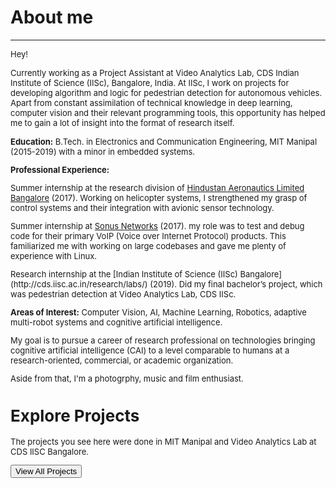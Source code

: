 # About me
---
<p align="justify">
<font size="-1">Hey!<br>
<p>Currently working as a Project Assistant at Video Analytics Lab, CDS Indian Institute of Science (IISc), Bangalore, India. At IISc, I work on projects for developing algorithm and logic for pedestrian detection for autonomous vehicles. Apart from constant assimilation of technical knowledge in deep learning, computer vision and their relevant programming tools, this opportunity has helped me to gain a lot of insight into the format of research itself. </p>

<p><b>Education:</b> B.Tech. in Electronics and Communication Engineering, MIT Manipal (2015-2019) with a minor in embedded systems.</p>

<p><b>Professional Experience:</b></p>
<p>Summer internship at the research division of <a href="https://hal-india.co.in/">Hindustan Aeronautics Limited Bangalore</a> (2017). Working on helicopter systems, I strengthened my grasp of control systems and their integration with avionic sensor technology.</p>
<p>Summer internship at <a href="https://ribboncommunications.com/">Sonus Networks</a> (2017). my role was to test and debug code for their primary VoIP (Voice over Internet Protocol) products. This familiarized me with working on large codebases and gave me plenty of experience with Linux.</p>
<p>Research internship at the [Indian Institute of Science (IISc) Bangalore](http://cds.iisc.ac.in/research/labs/) (2019). Did my final bachelor’s project, which was pedestrian detection at Video Analytics Lab, CDS IISc.</p>

<p><b>Areas of Interest:</b> Computer Vision, AI, Machine Learning, Robotics, adaptive multi-robot systems and cognitive artificial intelligence.</p> 

<p>My goal is to pursue a career of research professional on technologies bringing cognitive artificial intelligence (CAI) to a level comparable to humans at a research-oriented, commercial, or academic organization.</p>

<p>Aside from that, I'm a photogrphy, music and film enthusiast.</p>

<div class="section explore-projects">
    <div class="Grid container">
        <div class="Grid-cell left-text u-size5of12 u-after1of12">
            <h1 class="small-title mega-margin">Explore Projects</h1>
            <p class="mega-margin">The projects you see here were done in MIT Manipal and Video Analytics Lab at CDS IISC Bangalore.</p>
            <button onclick="location.href='projects.html'" type="button" class="Button Button--large">View All Projects</button>
        </div>
        <div class="Grid-cell explore-projects-blank"></div>
    </div>
</div>
